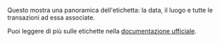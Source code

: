Questo mostra una panoramica dell'etichetta: la data, il luogo e tutte le transazioni ad essa associate.

Puoi leggere di più sulle etichette nella [documentazione ufficiale](https://docs.firefly-iii.org/concepts/tags).